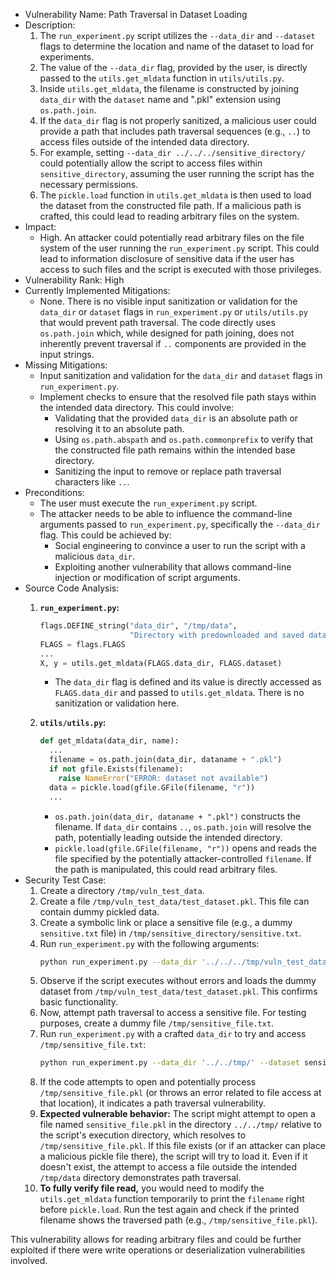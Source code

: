 - Vulnerability Name: Path Traversal in Dataset Loading
- Description:
    1. The `run_experiment.py` script utilizes the `--data_dir` and `--dataset` flags to determine the location and name of the dataset to load for experiments.
    2. The value of the `--data_dir` flag, provided by the user, is directly passed to the `utils.get_mldata` function in `utils/utils.py`.
    3. Inside `utils.get_mldata`, the filename is constructed by joining `data_dir` with the `dataset` name and ".pkl" extension using `os.path.join`.
    4. If the `data_dir` flag is not properly sanitized, a malicious user could provide a path that includes path traversal sequences (e.g., `..`) to access files outside of the intended data directory.
    5. For example, setting `--data_dir ../../../sensitive_directory/` could potentially allow the script to access files within `sensitive_directory`, assuming the user running the script has the necessary permissions.
    6. The `pickle.load` function in `utils.get_mldata` is then used to load the dataset from the constructed file path. If a malicious path is crafted, this could lead to reading arbitrary files on the system.
- Impact:
    - High. An attacker could potentially read arbitrary files on the file system of the user running the `run_experiment.py` script. This could lead to information disclosure of sensitive data if the user has access to such files and the script is executed with those privileges.
- Vulnerability Rank: High
- Currently Implemented Mitigations:
    - None. There is no visible input sanitization or validation for the `data_dir` or `dataset` flags in `run_experiment.py` or `utils/utils.py` that would prevent path traversal. The code directly uses `os.path.join` which, while designed for path joining, does not inherently prevent traversal if `..` components are provided in the input strings.
- Missing Mitigations:
    - Input sanitization and validation for the `data_dir` and `dataset` flags in `run_experiment.py`.
    - Implement checks to ensure that the resolved file path stays within the intended data directory. This could involve:
        - Validating that the provided `data_dir` is an absolute path or resolving it to an absolute path.
        - Using `os.path.abspath` and `os.path.commonprefix` to verify that the constructed file path remains within the intended base directory.
        - Sanitizing the input to remove or replace path traversal characters like `..`.
- Preconditions:
    - The user must execute the `run_experiment.py` script.
    - The attacker needs to be able to influence the command-line arguments passed to `run_experiment.py`, specifically the `--data_dir` flag. This could be achieved by:
        - Social engineering to convince a user to run the script with a malicious `data_dir`.
        - Exploiting another vulnerability that allows command-line injection or modification of script arguments.
- Source Code Analysis:
    1. **`run_experiment.py`:**
        ```python
        flags.DEFINE_string("data_dir", "/tmp/data",
                            "Directory with predownloaded and saved datasets.")
        FLAGS = flags.FLAGS
        ...
        X, y = utils.get_mldata(FLAGS.data_dir, FLAGS.dataset)
        ```
        - The `data_dir` flag is defined and its value is directly accessed as `FLAGS.data_dir` and passed to `utils.get_mldata`. There is no sanitization or validation here.

    2. **`utils/utils.py`:**
        ```python
        def get_mldata(data_dir, name):
          ...
          filename = os.path.join(data_dir, dataname + ".pkl")
          if not gfile.Exists(filename):
            raise NameError("ERROR: dataset not available")
          data = pickle.load(gfile.GFile(filename, "r"))
          ...
        ```
        - `os.path.join(data_dir, dataname + ".pkl")` constructs the filename. If `data_dir` contains `..`, `os.path.join` will resolve the path, potentially leading outside the intended directory.
        - `pickle.load(gfile.GFile(filename, "r"))` opens and reads the file specified by the potentially attacker-controlled `filename`. If the path is manipulated, this could read arbitrary files.
- Security Test Case:
    1. Create a directory `/tmp/vuln_test_data`.
    2. Create a file `/tmp/vuln_test_data/test_dataset.pkl`. This file can contain dummy pickled data.
    3. Create a symbolic link or place a sensitive file (e.g., a dummy `sensitive.txt` file) in `/tmp/sensitive_directory/sensitive.txt`.
    4. Run `run_experiment.py` with the following arguments:
       ```bash
       python run_experiment.py --data_dir '../../../tmp/vuln_test_data' --dataset test_dataset --save_dir /tmp/test_results
       ```
    5. Observe if the script executes without errors and loads the dummy dataset from `/tmp/vuln_test_data/test_dataset.pkl`. This confirms basic functionality.
    6. Now, attempt path traversal to access a sensitive file.  For testing purposes, create a dummy file `/tmp/sensitive_file.txt`.
    7. Run `run_experiment.py` with a crafted `data_dir` to try and access `/tmp/sensitive_file.txt`:
       ```bash
       python run_experiment.py --data_dir '../../tmp/' --dataset sensitive_file --save_dir /tmp/test_results
       ```
    8. If the code attempts to open and potentially process `/tmp/sensitive_file.pkl` (or throws an error related to file access at that location), it indicates a path traversal vulnerability.
    9. **Expected vulnerable behavior:** The script might attempt to open a file named `sensitive_file.pkl` in the directory `../../tmp/` relative to the script's execution directory, which resolves to `/tmp/sensitive_file.pkl`. If this file exists (or if an attacker can place a malicious pickle file there), the script will try to load it. Even if it doesn't exist, the attempt to access a file outside the intended `/tmp/data` directory demonstrates path traversal.
    10. **To fully verify file read,** you would need to modify the `utils.get_mldata` function temporarily to print the `filename` right before `pickle.load`. Run the test again and check if the printed filename shows the traversed path (e.g., `/tmp/sensitive_file.pkl`).

This vulnerability allows for reading arbitrary files and could be further exploited if there were write operations or deserialization vulnerabilities involved.